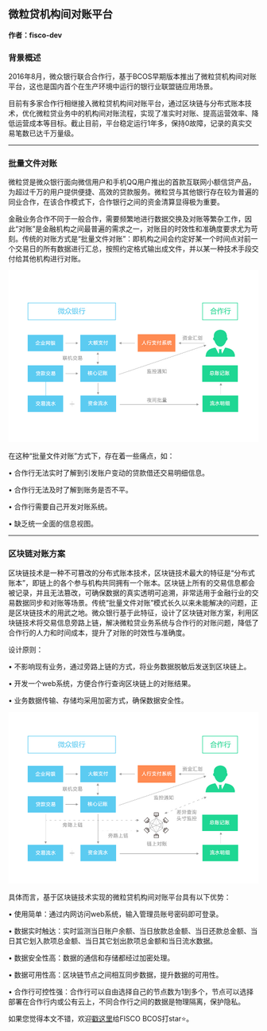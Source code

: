 ## **微粒贷机构间对账平台**
**作者：fisco-dev**  


### **背景概述**

2016年8月，微众银行联合合作行，基于BCOS早期版本推出了微粒贷机构间对账平台，这也是国内首个在生产环境中运行的银行业联盟链应用场景。

 

目前有多家合作行相继接入微粒贷机构间对账平台，通过区块链与分布式账本技术，优化微粒贷业务中的机构间对账流程，实现了准实时对账、提高运营效率、降低运营成本等目标。截止目前，平台稳定运行1年多，保持0故障，记录的真实交易笔数已达千万量级。

** **

### **批量文件对账**

微粒贷是微众银行面向微信用户和手机QQ用户推出的首款互联网小额信贷产品，为超过千万的用户提供便捷、高效的贷款服务。微粒贷与其他银行存在较为普遍的同业合作，在该合作模式下，合作银行之间的资金清算显得极为重要。

 

金融业务合作不同于一般合作，需要频繁地进行数据交换及对账等繁杂工作，因此“对账”是金融机构之间最普遍的需求之一，对账目的时效性和准确度要求尤为苛刻。传统的对账方式是“批量文件对账”：即机构之间会约定好某一个时间点对前一个交易日的所有数据进行汇总，按照约定格式输出成文件，并以某一种技术手段交付给其他机构进行对账。

![图1：批量文件对账方案](./images/pic1.jpg)                            

在这种“批量文件对账”方式下，存在着一些痛点，如：

•      合作行无法实时了解到引发账户变动的贷款借还交易明细信息。

•      合作行无法及时了解到账务是否不平。

•      合作行需要自己开发对账系统。

•      缺乏统一全面的信息视图。

** **

### **区块链对账方案**

区块链技术是一种不可篡改的分布式账本技术，区块链技术最大的特征是“分布式账本”，即链上的各个参与机构共同拥有一个账本。区块链上所有的交易信息都会被记录，并且无法篡改，可确保数据的真实透明可追溯，非常适用于金融行业的交易数据同步和对账等场景。传统“批量文件对账”模式长久以来未能解决的问题，正是区块链技术的用武之地。微众银行基于此特征，设计了区块链对账方案，利用区块链技术将交易信息旁路上链，解决微粒贷业务系统与合作行的对账问题，降低了合作行的人力和时间成本，提升了对账的时效性与准确度。

设计原则：

•      不影响现有业务，通过旁路上链的方式，将业务数据脱敏后发送到区块链上。

•      开发一个web系统，方便合作行查询区块链上的对账结果。

•      业务数据传输、存储均采用加密方式，确保数据安全性。

 ![图2：区块链对账方案](./images/pic2.jpg)

具体而言，基于区块链技术实现的微粒贷机构间对账平台具有以下优势：

•      使用简单：通过内网访问web系统，输入管理员账号密码即可登录。

•      数据实时触达：实时监测当日账户余额、当日放款总金额、当日还款总金额、当日其它划入款项总金额、当日其它划出款项总金额和当日流水数据。

•      数据安全性高：数据的通信和存储都经过加密处理。

•      数据可用性高：区块链节点之间相互同步数据，提升数据的可用性。

•      合作行可控性强：合作行可以自由选择自己的节点数为1到多个，节点可以选择部署在合作行内或公有云上，不同合作行之间的数据是物理隔离，保护隐私。

 

如果您觉得本文不错，欢迎[戳这里](https://github.com/FISCO-BCOS/FISCO-BCOS)给FISCO BCOS打star:star:。
